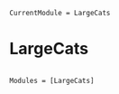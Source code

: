 ```@meta
CurrentModule = LargeCats
```

# LargeCats

```@index
```

```@autodocs
Modules = [LargeCats]
```
